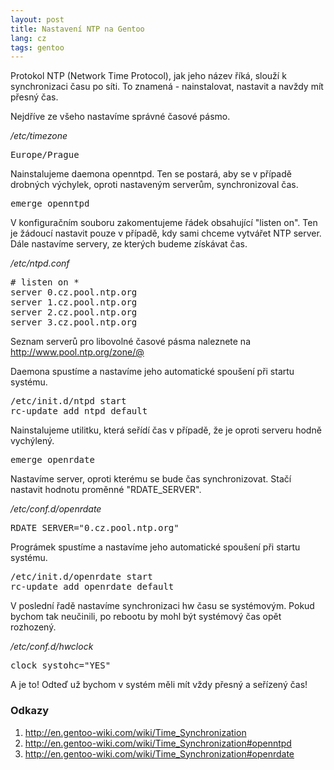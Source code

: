 ```yaml
---
layout: post
title: Nastavení NTP na Gentoo
lang: cz
tags: gentoo
---
```



Protokol NTP (Network Time Protocol), jak jeho název říká, slouží k synchronizaci času po síti. To znamená - nainstalovat, nastavit a navždy mít přesný čas.

Nejdříve ze všeho nastavíme správné časové pásmo.

*/etc/timezone*
<pre class="prettyprint">
Europe/Prague
</pre>

Nainstalujeme daemona openntpd. Ten se postará, aby se v případě drobných výchylek, oproti nastaveným serverům, synchronizoval čas.

<pre class="prettyprint">
emerge openntpd
</pre>

V konfiguračním souboru zakomentujeme řádek obsahující "listen on". Ten je žádoucí nastavit pouze v případě, kdy sami chceme vytvářet NTP server. Dále nastavíme servery, ze kterých budeme získávat čas.

*/etc/ntpd.conf*
<pre class="prettyprint">
# listen on *
server 0.cz.pool.ntp.org
server 1.cz.pool.ntp.org
server 2.cz.pool.ntp.org
server 3.cz.pool.ntp.org
</pre>
Seznam serverů pro libovolné časové pásma naleznete na <http://www.pool.ntp.org/zone/@>

Daemona spustíme a nastavíme jeho automatické spoušení při startu systému.

<pre class="prettyprint">
/etc/init.d/ntpd start
rc-update add ntpd default
</pre>

Nainstalujeme utilitku, která seřídí čas v případě, že je oproti serveru hodně vychýlený.

<pre class="prettyprint">
emerge openrdate
</pre>

Nastavíme server, oproti kterému se bude čas synchronizovat. Stačí nastavit hodnotu proměnné "RDATE_SERVER".

*/etc/conf.d/openrdate*
<pre class="prettyprint">
RDATE_SERVER="0.cz.pool.ntp.org"
</pre>

Prográmek spustíme a nastavíme jeho automatické spoušení při startu systému.

<pre class="prettyprint">
/etc/init.d/openrdate start
rc-update add openrdate default
</pre>

V poslední řadě nastavíme synchronizaci hw času se systémovým. Pokud bychom tak neučinili, po rebootu by mohl být systémový čas opět rozhozený.

*/etc/conf.d/hwclock*
<pre class="prettyprint">
clock_systohc="YES"
</pre>

A je to! Odteď už bychom v systém měli mít vždy přesný a seřízený čas!

### Odkazy
1. <http://en.gentoo-wiki.com/wiki/Time_Synchronization>
2. <http://en.gentoo-wiki.com/wiki/Time_Synchronization#openntpd>
3. <http://en.gentoo-wiki.com/wiki/Time_Synchronization#openrdate>
